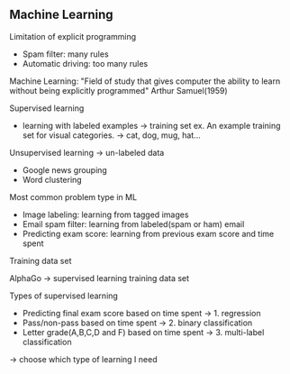 ## Machine Learning

Limitation of explicit programming
- Spam filter: many rules
- Automatic driving: too many rules

Machine Learning: "Field of study that gives computer the ability to learn without being
explicitly programmed" Arthur Samuel(1959)

Supervised learning
- learning with labeled examples -> training set
ex. An example training set for visual categories. -> cat, dog, mug, hat...

Unsupervised learning -> un-labeled data
- Google news grouping
- Word clustering

Most common problem type in ML
- Image labeling: learning from tagged images
- Email spam filter: learning from labeled(spam or ham) email
- Predicting exam score: learning from previous exam score and time spent

Training data set

AlphaGo -> supervised learning
training data set

Types of supervised learning
- Predicting final exam score based on time spent -> 1. regression
- Pass/non-pass based on time spent -> 2. binary classification
- Letter grade(A,B,C,D and F) based on time spent -> 3. multi-label classification

-> choose which type of learning I need
